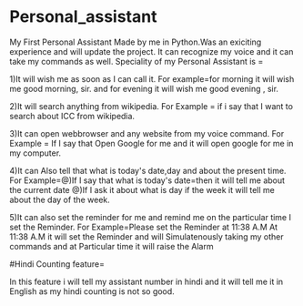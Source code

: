 # Personal_assistant
My First Personal Assistant Made by me in Python.Was an exiciting experience and will update the project.
It can recognize my voice and it can take my commands as well.
Speciality of my Personal Assistant is =
  
  
  1)It will wish me as soon as I can call it.
  For example=for morning it will wish me good morning, sir. 
  and for evening it will wish me good evening , sir. 
  
  
  
  2)It will search anything from wikipedia.
  For Example = if i say that I want to search about ICC from wikipedia.
  
  
  3)It can open webbrowser and any website from my voice command.
  For Example = If I say that Open Google for me and it will open google for me in my computer.
  
  
  4)It can Also tell that what is today's date,day and about the present time.
  For Example=@)If I say that what is today's date=then it will tell me about the current date 
  @)If I ask it about what is day if the week it will tell me about the day of the week.
  
  
  
 5)It can also set the reminder for me and remind me on the particular time I set the Reminder.
 For Example=Please set the Reminder at 11:38 A.M
 At 11:38 A.M it will set the Reminder and will Simulatenously taking my other commands and at Particular time it will raise the
 Alarm
 
 
 
 #Hindi Counting feature=


In this feature i will tell my assistant number in hindi and it will tell me it in English as my hindi counting is not so good.
 
 
 
 
  
